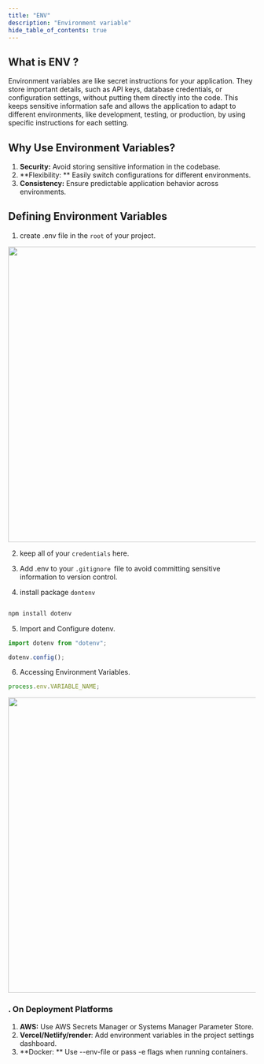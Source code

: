 ```yaml
---
title: "ENV"
description: "Environment variable"
hide_table_of_contents: true
---
```


## What is ENV ?

Environment variables are like secret instructions for your application. They store important details, such as API keys, database credentials, or configuration settings, without putting them directly into the code. This keeps sensitive information safe and allows the application to adapt to different environments, like development, testing, or production, by using specific instructions for each setting.

## Why Use Environment Variables?

1. **Security:** Avoid storing sensitive information in the codebase.
2. **Flexibility: ** Easily switch configurations for different environments.
3. **Consistency:** Ensure predictable application behavior across environments.

## Defining Environment Variables

1. create .env file in the `root` of your project.

 <img src="/expressjs/07/01.png"  width="600px"/>

2. keep all of your `credentials` here.

3. Add .env to your `.gitignore `file to avoid committing sensitive information to version control.

4. install package `dontenv`

```js

npm install dotenv


```

5. Import and Configure dotenv.

```js
import dotenv from "dotenv";

dotenv.config();
```

6. Accessing Environment Variables.

```js
process.env.VARIABLE_NAME;
```

   <img src="/expressjs/07/02.png"  width="600px"/>

### . On Deployment Platforms

1. **AWS:** Use AWS Secrets Manager or Systems Manager Parameter Store.
2. **Vercel/Netlify/render**: Add environment variables in the project settings dashboard.
3. **Docker: ** Use --env-file or pass -e flags when running containers.
